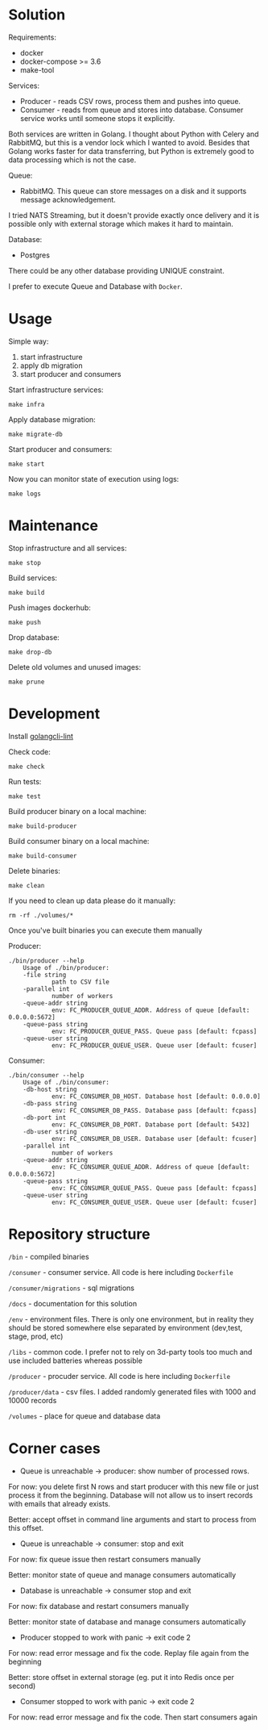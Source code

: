 # Solution

Requirements:

- docker
- docker-compose >= 3.6
- make-tool

Services:

* Producer - reads CSV rows, process them and pushes into queue.
* Consumer - reads from queue and stores into database. 
Consumer service works until someone stops it explicitly.


Both services are written in Golang.
I thought about Python with Celery and RabbitMQ, but this is a vendor lock which I wanted to avoid.
Besides that Golang works faster for data transferring, but Python is extremely good to data processing which is not the case.

Queue:

* RabbitMQ. This queue can store messages on a disk and it supports message acknowledgement. 

I tried NATS Streaming, but it doesn't provide exactly once delivery and it is possible only with external storage which makes it hard to maintain.

Database:

* Postgres

There could be any other database providing UNIQUE constraint.

I prefer to execute Queue and Database with `Docker`.


# Usage

Simple way:

1) start infrastructure
2) apply db migration 
3) start producer and consumers

Start infrastructure services:

    make infra

Apply database migration:

    make migrate-db

Start producer and consumers:

    make start

Now you can monitor state of execution using logs:

    make logs

# Maintenance

Stop infrastructure and all services:

    make stop

Build services:

    make build

Push images dockerhub:

    make push

Drop database:

    make drop-db

Delete old volumes and unused images:

    make prune

# Development

Install [golangcli-lint](https://github.com/golangci/golangci-lint#install)

Check code:

    make check

Run tests:

    make test

Build producer binary on a local machine:

    make build-producer

Build consumer binary on a local machine:

    make build-consumer

Delete binaries:

    make clean

If you need to clean up data please do it manually:

    rm -rf ./volumes/*

Once you've built binaries you can execute them manually

Producer:

    ./bin/producer --help
        Usage of ./bin/producer:
        -file string
                path to CSV file
        -parallel int
                number of workers
        -queue-addr string
                env: FC_PRODUCER_QUEUE_ADDR. Address of queue [default: 0.0.0.0:5672]
        -queue-pass string
                env: FC_PRODUCER_QUEUE_PASS. Queue pass [default: fcpass]
        -queue-user string
                env: FC_PRODUCER_QUEUE_USER. Queue user [default: fcuser]

Consumer:

    ./bin/consumer --help
        Usage of ./bin/consumer:
        -db-host string
                env: FC_CONSUMER_DB_HOST. Database host [default: 0.0.0.0]
        -db-pass string
                env: FC_CONSUMER_DB_PASS. Database pass [default: fcpass]
        -db-port int
                env: FC_CONSUMER_DB_PORT. Database port [default: 5432]
        -db-user string
                env: FC_CONSUMER_DB_USER. Database user [default: fcuser]
        -parallel int
                number of workers
        -queue-addr string
                env: FC_CONSUMER_QUEUE_ADDR. Address of queue [default: 0.0.0.0:5672]
        -queue-pass string
                env: FC_CONSUMER_QUEUE_PASS. Queue pass [default: fcpass]
        -queue-user string
                env: FC_CONSUMER_QUEUE_USER. Queue user [default: fcuser]
            
# Repository structure

`/bin` - compiled binaries

`/consumer` - consumer service. All code is here including `Dockerfile`

`/consumer/migrations` - sql migrations

`/docs` - documentation for this solution

`/env` - environment files. There is only one environment, but in reality they should be stored somewhere else separated by environment (dev,test, stage, prod, etc)

`/libs` - common code. I prefer not to rely on 3d-party tools too much and use included batteries whereas possible

`/producer` - procuder service. All code is here including `Dockerfile`

`/producer/data` - csv files. I added randomly generated files with 1000 and 10000 records

`/volumes` - place for queue and database data


# Corner cases

- Queue is unreachable -> producer: show number of processed rows.

For now: you delete first N rows and start producer with this new file or just process it from the beginning. 
Database will not allow us to insert records with emails that already exists.

Better: accept offset in command line arguments and start to process from this offset.

- Queue is unreachable -> consumer: stop and exit

For now: fix queue issue then restart consumers manually

Better: monitor state of queue and manage consumers automatically

- Database is unreachable -> consumer stop and exit

For now: fix database and restart consumers manually

Better: monitor state of database and manage consumers automatically 

- Producer stopped to work with panic -> exit code 2

For now: read error message and fix the code. Replay file again from the beginning

Better: store offset in external storage (eg. put it into Redis once per second)

- Consumer stopped to work with panic -> exit code 2

For now: read error message and fix the code. Then start consumers again